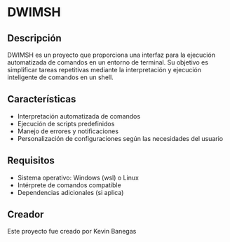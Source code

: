 # DWIMSH

## Descripción
DWIMSH es un proyecto que proporciona una interfaz para la ejecución automatizada de comandos en un entorno de terminal. Su objetivo es simplificar tareas repetitivas mediante la interpretación y ejecución inteligente de comandos en un shell.

## Características
- Interpretación automatizada de comandos
- Ejecución de scripts predefinidos
- Manejo de errores y notificaciones
- Personalización de configuraciones según las necesidades del usuario

## Requisitos
- Sistema operativo: Windows (wsl) o Linux
- Intérprete de comandos compatible
- Dependencias adicionales (si aplica)


## Creador
Este proyecto fue creado por Kevin Banegas

